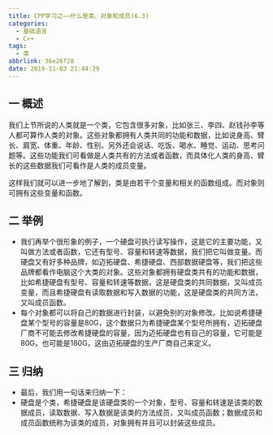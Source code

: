 ```yaml
---
title: CPP学习之——什么是类、对象和成员(6.3)
categories:
  - 基础语言
  - C++
tags:
  - 类
abbrlink: 36e26f28
date: 2019-11-03 21:44:29
---
```

## 一 概述

我们上节所说的人类就是一个类，它包含很多对象，比如张三、李四、赵钱孙李等人都可算作人类的对象。这些对象都拥有人类共同的功能和数据，比如说身高、臂长、肩宽、体重、年龄、性别。另外还会说话、吃饭、喝水、睡觉、运动、思考问题等。这些功能我们可看做是人类共有的方法或者函数，而具体化人类的身高、臂长的这些数据我们可看作是人类的成员变量。  

<!--more-->

这样我们就可以进一步地了解到，类是由若干个变量和相关的函数组成。而对象则可拥有这些变量和函数。

## 二  举例

* 我们再举个很形象的例子，一个硬盘可执行读写操作，这是它的主要功能，又叫做方法或者函数，它还有型号、容量和转速等数据，我们把它叫做变量。而硬盘又有好多种品牌，如迈拓硬盘、希捷硬盘、西部数据硬盘等，我们把这些品牌都看作电脑这个大类的对象。这些对象都拥有硬盘类共有的功能和数据，比如希捷硬盘有型号、容量和转速等数据，这是硬盘类的共同数据，又叫成员变量，而且希捷硬盘有读取数据和写入数据的功能，这是硬盘类的共同方法，又叫成员函数。
* 每个对象都可以将自己的数据进行封装，以避免别的对象修改。比如说希捷硬盘某个型号的容量是80G，这个数据只为希捷硬盘某个型号所拥有，迈拓硬盘厂商不可能去修改希捷硬盘的容量，因为迈拓硬盘也有自己的容量，它可能是80G，也可能是180G，这由迈拓硬盘的生产厂商自己来定义。

## 三  归纳

* 最后，我们用一句话来归纳一下：
* 硬盘是个类，希捷硬盘是该硬盘类的一个对象，型号、容量和转速是该类的数据成员，读取数据、写入数据是该类的方法成员，又叫成员函数；数据成员和成员函数统称为该类的成员，对象拥有并且可以封装这些成员。